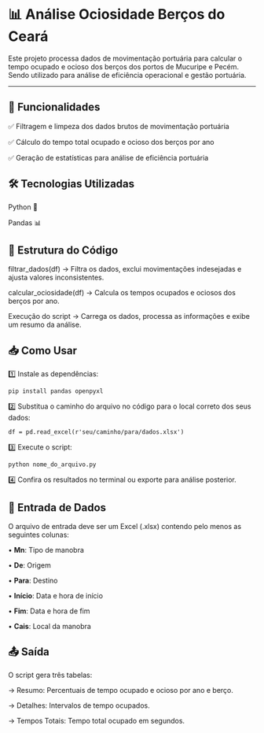 #  📊 Análise Ociosidade Berços do Ceará

Este projeto processa dados de movimentação portuária para calcular o tempo ocupado e ocioso dos berços dos portos de Mucuripe e Pecém. Sendo utilizado para análise de eficiência operacional e gestão portuária.


---


## 🚀 Funcionalidades

✅ Filtragem e limpeza dos dados brutos de movimentação portuária

✅ Cálculo do tempo total ocupado e ocioso dos berços por ano

✅ Geração de estatísticas para análise de eficiência portuária

## 🛠️ Tecnologias Utilizadas

Python 🐍

Pandas 📊

## 📂 Estrutura do Código

filtrar_dados(df) → Filtra os dados, exclui movimentações indesejadas e ajusta valores inconsistentes.

calcular_ociosidade(df) → Calcula os tempos ocupados e ociosos dos berços por ano.

Execução do script → Carrega os dados, processa as informações e exibe um resumo da análise.

## 📥 Como Usar

1️⃣ Instale as dependências:

```
pip install pandas openpyxl
```

2️⃣ Substitua o caminho do arquivo no código para o local correto dos seus dados:

```
df = pd.read_excel(r'seu/caminho/para/dados.xlsx')
```

3️⃣ Execute o script:

```
python nome_do_arquivo.py
```

4️⃣ Confira os resultados no terminal ou exporte para análise posterior.


## 🎲 Entrada de Dados

O arquivo de entrada deve ser um Excel (.xlsx) contendo pelo menos as seguintes colunas:

• **Mn**: Tipo de manobra

• **De**: Origem

• **Para**: Destino

• **Início**: Data e hora de início

• **Fim**: Data e hora de fim

• **Cais**: Local da manobra

## 📤 Saída

O script gera três tabelas:

→ Resumo: Percentuais de tempo ocupado e ocioso por ano e berço.

→ Detalhes: Intervalos de tempo ocupados.

→ Tempos Totais: Tempo total ocupado em segundos.
